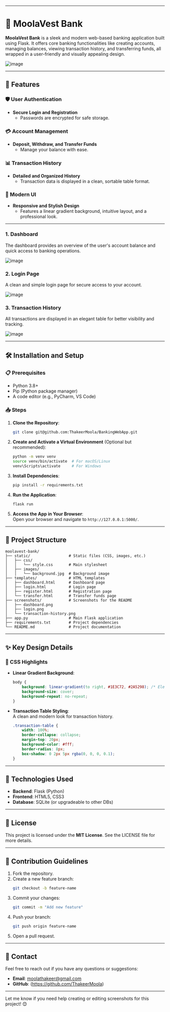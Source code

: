

---

# 🏦 MoolaVest Bank  

**MoolaVest Bank** is a sleek and modern web-based banking application built using Flask. It offers core banking functionalities like creating accounts, managing balances, viewing transaction history, and transferring funds, all wrapped in a user-friendly and visually appealing design.  

![image](https://github.com/user-attachments/assets/4f1e02c9-46ad-4a7e-bed7-9074609a77a9)


---

## 🚀 Features  

### 🛡️ User Authentication  
- **Secure Login and Registration**  
  - Passwords are encrypted for safe storage.  

### 💳 Account Management  
- **Deposit, Withdraw, and Transfer Funds**  
  - Manage your balance with ease.  

### 📊 Transaction History  
- **Detailed and Organized History**  
  - Transaction data is displayed in a clean, sortable table format.  

### 🎨 Modern UI  
- **Responsive and Stylish Design**  
  - Features a linear gradient background, intuitive layout, and a professional look.  

---


### **1. Dashboard**  
The dashboard provides an overview of the user's account balance and quick access to banking operations.  

![image](https://github.com/user-attachments/assets/5ef7e542-170f-4dde-be0f-8781b41aa75a)

### **2. Login Page**  
A clean and simple login page for secure access to your account.  

![image](https://github.com/user-attachments/assets/257db65f-cd3a-4331-9c75-2bd247c5b21d)

### **3. Transaction History**  
All transactions are displayed in an elegant table for better visibility and tracking.  

![image](https://github.com/user-attachments/assets/960d50b2-8184-43a5-ae9d-59ebec90ee9a)

---

## 🛠️ Installation and Setup  

### 📋 Prerequisites  

- Python 3.8+  
- Pip (Python package manager)  
- A code editor (e.g., PyCharm, VS Code)  

### 📥 Steps  

1. **Clone the Repository**:  
   ```bash
   git clone git@github.com:ThakeerMoola/BankingWebApp.git
   ```  

2. **Create and Activate a Virtual Environment** (Optional but recommended):  
   ```bash
   python -m venv venv
   source venv/bin/activate  # For macOS/Linux
   venv\Scripts\activate     # For Windows
   ```  

3. **Install Dependencies**:  
   ```bash
   pip install -r requirements.txt
   ```  

4. **Run the Application**:  
   ```bash
   flask run
   ```  

5. **Access the App in Your Browser**:  
   Open your browser and navigate to `http://127.0.0.1:5000/`.  

---

## 📂 Project Structure  

```plaintext
moolavest-bank/
├── static/                 # Static files (CSS, images, etc.)
│   ├── css/
│   │   └── style.css       # Main stylesheet
│   ├── images/
│   │   └── background.jpg  # Background image
├── templates/              # HTML templates
│   ├── dashboard.html      # Dashboard page
│   ├── login.html          # Login page
│   ├── register.html       # Registration page
│   └── transfer.html       # Transfer funds page
├── screenshots/            # Screenshots for the README
│   ├── dashboard.png
│   ├── login.png
│   └── transaction-history.png
├── app.py                  # Main Flask application
├── requirements.txt        # Project dependencies
└── README.md               # Project documentation
```

---

## ✨ Key Design Details  

### 🎨 CSS Highlights  
- **Linear Gradient Background**:  
  ```css
  body {
      background: linear-gradient(to right, #1E3C72, #2A5298); /* Elegant gradient */
      background-size: cover;
      background-repeat: no-repeat;
  }
  ```  

- **Transaction Table Styling**:  
  A clean and modern look for transaction history.  
  ```css
  .transaction-table {
      width: 100%;
      border-collapse: collapse;
      margin-top: 20px;
      background-color: #fff;
      border-radius: 8px;
      box-shadow: 0 2px 5px rgba(0, 0, 0, 0.1);
  }
  ```

---

## 🔧 Technologies Used  

- **Backend**: Flask (Python)  
- **Frontend**: HTML5, CSS3  
- **Database**: SQLite (or upgradeable to other DBs)  

---

## 📜 License  

This project is licensed under the **MIT License**. See the LICENSE file for more details.  

---

## 🙌 Contribution Guidelines  

1. Fork the repository.  
2. Create a new feature branch:  
   ```bash
   git checkout -b feature-name
   ```  
3. Commit your changes:  
   ```bash
   git commit -m "Add new feature"
   ```  
4. Push your branch:  
   ```bash
   git push origin feature-name
   ```  
5. Open a pull request.  

---

## 📧 Contact  

Feel free to reach out if you have any questions or suggestions:  
- **Email**: moolathakeer@gmail.com
- **GitHub**: (https://github.com/ThakeerMoola)

---

Let me know if you need help creating or editing screenshots for this project! 😊
